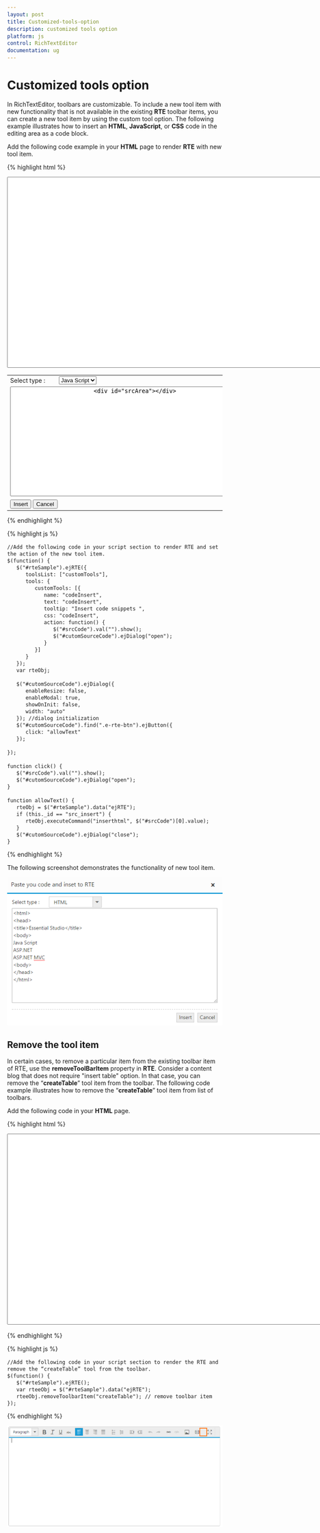 ```yaml
---
layout: post
title: Customized-tools-option
description: customized tools option
platform: js
control: RichTextEditor
documentation: ug
---
```


# Customized tools option

In RichTextEditor, toolbars are customizable. To include a new tool item with new functionality that is not available in the existing **RTE** toolbar items, you can create a new tool item by using the custom tool option. The following example illustrates how to insert an **HTML**, **JavaScript**, or **CSS** code in the editing area as a code block. 

Add the following code example in your **HTML** page to render **RTE** with new tool item.


{% highlight html %}

<div>
   <textarea id="rteSample" rows="10" cols="30" style="width: 740px; height: 440px"></textarea>
   <div id="cutomSourceCode" title="Paste you code and inset to RTE">
      <table>
         <tr>
            <td style="width: 100px">
               Select type :
            </td>
            <td>
               <div>
                  <select id="languageList">
                     <option value="javascript">Java Script</option>
                     <option value="text/html">HTML</option>
                     <option value="css">CSS</option>
                  </select>
               </div>
            </td>
         </tr>
         <tr>
            <td colspan="2">
               <textarea id="srcCode" style="width: 550px; height: 250px">
                        <div id="srcArea"></div>
                    </textarea>
            </td>
         </tr>
         <tr>
            <td colspan="2">
               <div class="e-rte-button e-fieldseparate">
                  <button id="src_insert" class="e-rte-btn" tabindex="">Insert</button>
                  <button id="src_cancel" class="e-rte-btn" tabindex="">Cancel</button>
               </div>
            </td>
         </tr>
      </table>
   </div>
</div>

{% endhighlight %}

{% highlight js %}


    //Add the following code in your script section to render RTE and set the action of the new tool item.
    $(function() {
       $("#rteSample").ejRTE({
          toolsList: ["customTools"],
          tools: {
             customTools: [{
                name: "codeInsert",
                text: "codeInsert",
                tooltip: "Insert code snippets ",
                css: "codeInsert",
                action: function() {
                   $("#srcCode").val("").show();
                   $("#cutomSourceCode").ejDialog("open");
                }
             }]
          }
       });
       var rteObj;

       $("#cutomSourceCode").ejDialog({
          enableResize: false,
          enableModal: true,
          showOnInit: false,
          width: "auto"
       }); //dialog initialization
       $("#cutomSourceCode").find(".e-rte-btn").ejButton({
          click: "allowText"
       });

    });

    function click() {
       $("#srcCode").val("").show();
       $("#cutomSourceCode").ejDialog("open");
    }

    function allowText() {
       rteObj = $("#rteSample").data("ejRTE");
       if (this._id == "src_insert") {
          rteObj.executeCommand("inserthtml", $("#srcCode")[0].value);
       }
       $("#cutomSourceCode").ejDialog("close");
    }

{% endhighlight %}


The following screenshot demonstrates the functionality of new tool item.

![](Customized-tools-option_images/Customized-tools-option_img1.png)

## Remove the tool item

In certain cases, to remove a particular item from the existing toolbar item of RTE, use the **removeToolBarItem** property in **RTE**. Consider a content blog that does not require "insert table" option. In that case, you can remove the “**createTable**” tool item from the toolbar. The following code example illustrates how to remove the “**createTable**” tool item from list of toolbars.

Add the following code in your **HTML** page.


{% highlight html %}

<div>
    <textarea id="rteSample" rows="10" cols="30" style="width: 740px; height: 440px"></textarea>
</div>

{% endhighlight %}

{% highlight js %}


    //Add the following code in your script section to render the RTE and remove the “createTable” tool from the toolbar.
    $(function() {
       $("#rteSample").ejRTE();
       var rteeObj = $("#rteSample").data("ejRTE");
       rteeObj.removeToolbarItem("createTable"); // remove toolbar item
    });
{% endhighlight %}

![](Customized-tools-option_images/Customized-tools-option_img2.png)

